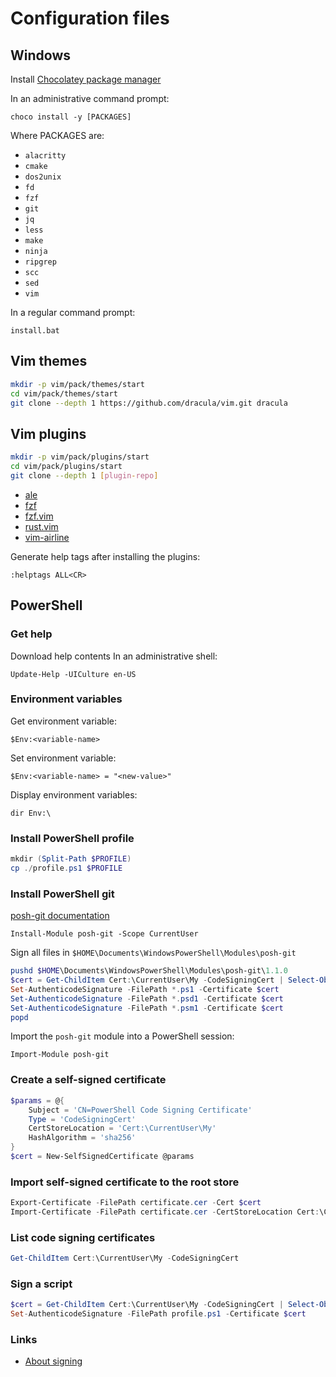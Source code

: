 # Configuration files

## Windows

Install [Chocolatey package manager](https://chocolatey.org/install)

In an administrative command prompt:

    choco install -y [PACKAGES]

Where PACKAGES are:

- `alacritty`
- `cmake`
- `dos2unix`
- `fd`
- `fzf`
- `git`
- `jq`
- `less`
- `make`
- `ninja`
- `ripgrep`
- `scc`
- `sed`
- `vim`

In a regular command prompt:

    install.bat

## Vim themes

```sh
mkdir -p vim/pack/themes/start
cd vim/pack/themes/start
git clone --depth 1 https://github.com/dracula/vim.git dracula
```

## Vim plugins

```sh
mkdir -p vim/pack/plugins/start
cd vim/pack/plugins/start
git clone --depth 1 [plugin-repo]
```

- [ale](https://github.com/dense-analysis/ale.git)
- [fzf](https://github.com/junegunn/fzf.git)
- [fzf.vim](https://github.com/junegunn/fzf.vim.git)
- [rust.vim](https://github.com/rust-lang/rust.vim)
- [vim-airline](https://github.com/vim-airline/vim-airline.git)

Generate help tags after installing the plugins:

    :helptags ALL<CR>

## PowerShell

### Get help

Download help contents
In an administrative shell:

    Update-Help -UICulture en-US

### Environment variables

Get environment variable:

    $Env:<variable-name>

Set environment variable:

    $Env:<variable-name> = "<new-value>"

Display environment variables:

    dir Env:\

### Install PowerShell profile

```powershell
mkdir (Split-Path $PROFILE)
cp ./profile.ps1 $PROFILE
```

### Install PowerShell git

[posh-git documentation](https://github.com/dahlbyk/posh-git/blob/v1.1.0/README.md)

    Install-Module posh-git -Scope CurrentUser

Sign all files in `$HOME\Documents\WindowsPowerShell\Modules\posh-git`

```powershell
pushd $HOME\Documents\WindowsPowerShell\Modules\posh-git\1.1.0
$cert = Get-ChildItem Cert:\CurrentUser\My -CodeSigningCert | Select-Object -First 1
Set-AuthenticodeSignature -FilePath *.ps1 -Certificate $cert
Set-AuthenticodeSignature -FilePath *.psd1 -Certificate $cert
Set-AuthenticodeSignature -FilePath *.psm1 -Certificate $cert
popd
```

Import the `posh-git` module into a PowerShell session:

    Import-Module posh-git

### Create a self-signed certificate

```powershell
$params = @{
    Subject = 'CN=PowerShell Code Signing Certificate'
    Type = 'CodeSigningCert'
    CertStoreLocation = 'Cert:\CurrentUser\My'
    HashAlgorithm = 'sha256'
}
$cert = New-SelfSignedCertificate @params
```

### Import self-signed certificate to the root store

```powershell
Export-Certificate -FilePath certificate.cer -Cert $cert
Import-Certificate -FilePath certificate.cer -CertStoreLocation Cert:\CurrentUser\Root
```

### List code signing certificates

```powershell
Get-ChildItem Cert:\CurrentUser\My -CodeSigningCert
```

### Sign a script

```powershell
$cert = Get-ChildItem Cert:\CurrentUser\My -CodeSigningCert | Select-Object -First 1
Set-AuthenticodeSignature -FilePath profile.ps1 -Certificate $cert
```

### Links

- [About signing](https://learn.microsoft.com/en-us/powershell/module/microsoft.powershell.core/about/about_signing)

